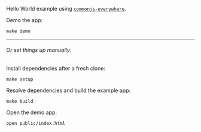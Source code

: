 Hello World example using [`commonjs-everywhere`](https://github.com/michaelficarra/commonjs-everywhere).

Demo the app:

```
make demo
```

---


###### Or set things up manually:

Install dependencies after a fresh clone:

```
make setup
```


Resolve dependencies and build the example app:

```
make build
```


Open the demo app:

```
open public/index.html
```
